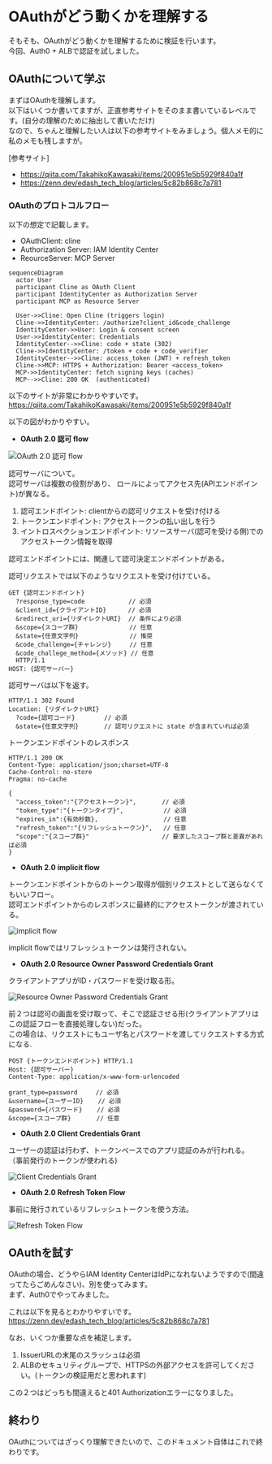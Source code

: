 # OAuthがどう動くかを理解する

そもそも、OAuthがどう動くかを理解するために検証を行います。  
今回、Auth0 + ALBで認証を試しました。  

## OAuthについて学ぶ

まずはOAuthを理解します。  
以下はいくつか書いてますが、正直参考サイトをそのまま書いているレベルです。(自分の理解のために抽出して書いただけ)  
なので、ちゃんと理解したい人は以下の参考サイトをみましょう。個人メモ的に私のメモも残しますが。  

[参考サイト]

- https://qiita.com/TakahikoKawasaki/items/200951e5b5929f840a1f
- https://zenn.dev/edash_tech_blog/articles/5c82b868c7a781

### OAuthのプロトコルフロー

以下の想定で記載します。  
- OAuthClient: cline
- Authorization Server: IAM Identity Center
- ReourceServer: MCP Server

```mermaid
sequenceDiagram
  actor User
  participant Cline as OAuth Client
  participant IdentityCenter as Authorization Server
  participant MCP as Resource Server

  User->>Cline: Open Cline (triggers login)
  Cline->>IdentityCenter: /authorize?client_id&code_challenge
  IdentityCenter->>User: Login & consent screen
  User->>IdentityCenter: Credentials
  IdentityCenter-->>Cline: code + state (302)
  Cline->>IdentityCenter: /token + code + code_verifier
  IdentityCenter-->>Cline: access_token (JWT) + refresh_token
  Cline->>MCP: HTTPS + Authorization: Bearer <access_token>
  MCP->>IdentityCenter: fetch signing keys (caches)
  MCP-->>Cline: 200 OK  (authenticated)
```

以下のサイトが非常にわかりやすいです。  
https://qiita.com/TakahikoKawasaki/items/200951e5b5929f840a1f


以下の図がわかりやすい。  
- **OAuth 2.0 認可 flow**  

![OAuth 2.0 認可 flow](https://qiita-user-contents.imgix.net/https%3A%2F%2Fqiita-image-store.s3.amazonaws.com%2F0%2F106044%2Fd9119f21-736d-d5ed-964d-3068af0fcde9.png?ixlib=rb-4.0.0&auto=format&gif-q=60&q=75&s=f29f173560cb67bd7360018323ca750c)  


認可サーバについて。  
認可サーバは複数の役割があり、 ロールによってアクセス先(APIエンドポイント)が異なる。  

1. 認可エンドポイント: clientからの認可リクエストを受け付ける
2. トークンエンドポイント: アクセストークンの払い出しを行う
3. イントロスペクションエンドポイント: リソースサーバ(認可を受ける側)でのアクセストークン情報を取得


認可エンドポイントには、関連して認可決定エンドポイントがある。  

認可リクエストでは以下のようなリクエストを受け付けている。  

```
GET {認可エンドポイント}
  ?response_type=code            // 必須
  &client_id={クライアントID}      // 必須
  &redirect_uri={リダイレクトURI}  // 条件により必須
  &scope={スコープ群}              // 任意
  &state={任意文字列}              // 推奨
  &code_challenge={チャレンジ}     // 任意
  &code_challege_method={メソッド} // 任意
  HTTP/1.1
HOST: {認可サーバー}
```

認可サーバは以下を返す。  

```
HTTP/1.1 302 Found
Location: {リダイレクトURI}
  ?code={認可コード}        // 必須
  &state={任意文字列}       // 認可リクエストに state が含まれていれば必須
```

トークンエンドポイントのレスポンス

```
HTTP/1.1 200 OK
Content-Type: application/json;charset=UTF-8
Cache-Control: no-store
Pragma: no-cache

{
  "access_token":"{アクセストークン}",       // 必須
  "token_type":"{トークンタイプ}",           // 必須
  "expires_in":{有効秒数},                  // 任意
  "refresh_token":"{リフレッシュトークン}",   // 任意
  "scope":"{スコープ群}"                    // 要求したスコープ群と差異があれば必須
}
```

- **OAuth 2.0 implicit flow**  

トークンエンドポイントからのトークン取得が個別リクエストとして送らなくてもいいフロー。  
認可エンドポイントからのレスポンスに最終的にアクセストークンが渡されている。  

![implicit flow](https://qiita-user-contents.imgix.net/https%3A%2F%2Fqiita-image-store.s3.amazonaws.com%2F0%2F106044%2F743e2d27-512d-f2b8-ee72-1a8c315b7f76.png?ixlib=rb-4.0.0&auto=format&gif-q=60&q=75&s=884f74fe5c5b2007858fc154dd92e277)

implicit flowではリフレッシュトークンは発行されない。  

- **OAuth 2.0 Resource Owner Password Credentials Grant**  

クライアントアプリがID・パスワードを受け取る形。  

![Resource Owner Password Credentials Grant](https://qiita-user-contents.imgix.net/https%3A%2F%2Fqiita-image-store.s3.amazonaws.com%2F0%2F106044%2Ff86d2e7c-6eb8-a4d4-05a8-b6fe367ea25e.png?ixlib=rb-4.0.0&auto=format&gif-q=60&q=75&w=1400&fit=max&s=5f85feaa15fa4a2532c87b71d7b93ee2)

前２つは認可の画面を受け取って、そこで認証させる形(クライアントアプリはこの認証フローを直接処理しない)だった。  
この場合は、リクエストにもユーザ名とパスワードを渡してリクエストする方式になる.  

```
POST {トークンエンドポイント} HTTP/1.1
Host: {認可サーバー}
Content-Type: application/x-www-form-urlencoded

grant_type=password     // 必須
&username={ユーザーID}    // 必須
&password={パスワード}    // 必須
&scope={スコープ群}       // 任意
```

- **OAuth 2.0 Client Credentials Grant**  

ユーザーの認証は行わず、トークンベースでのアプリ認証のみが行われる。  
（事前発行のトークンが使われる)  

![Client Credentials Grant](https://qiita-user-contents.imgix.net/https%3A%2F%2Fqiita-image-store.s3.amazonaws.com%2F0%2F106044%2F60324980-13ea-2138-2f8e-65e980cfccb3.png?ixlib=rb-4.0.0&auto=format&gif-q=60&q=75&w=1400&fit=max&s=c39ed599f76318520269d2327bbe5bc8)

- **OAuth 2.0 Refresh Token Flow**  

事前に発行されているリフレッシュトークンを使う方法。

![Refresh Token Flow](https://qiita-user-contents.imgix.net/https%3A%2F%2Fqiita-image-store.s3.amazonaws.com%2F0%2F106044%2F98fd8730-5007-8ffa-d743-81e951582532.png?ixlib=rb-4.0.0&auto=format&gif-q=60&q=75&w=1400&fit=max&s=279a05b4a197d1976a51c9c8d6fd65b9)


## OAuthを試す

OAuthの場合、どうやらIAM Identity CenterはIdPになれないようですので(間違ってたらごめんなさい)、別を使ってみます。  
まず、Auth0でやってみました。  

これは以下を見るとわかりやすいです。  
https://zenn.dev/edash_tech_blog/articles/5c82b868c7a781

なお、いくつか重要な点を補足します。  
1. IssuerURLの末尾のスラッシュは必須
2. ALBのセキュリティグループで、HTTPSの外部アクセスを許可してください。(トークンの検証用だと思われます)

この２つはどっちも間違えると401 Authorizationエラーになりました。  

## 終わり

OAuthについてはざっくり理解できたいので、このドキュメント自体はこれで終わりです。

